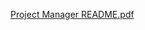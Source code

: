 [Project Manager README.pdf](https://github.com/HOUCEM-FADHL/Project-Manager/files/14455395/Project.Manager.README.pdf)
